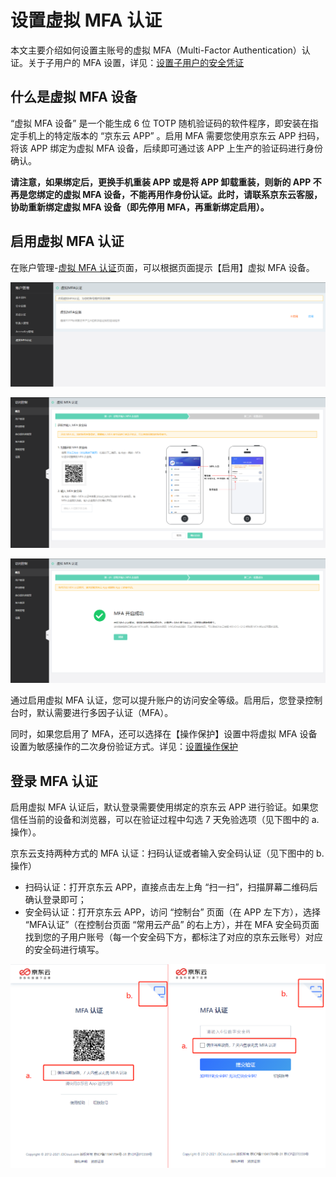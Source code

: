 # 设置虚拟 MFA 认证

本文主要介绍如何设置主账号的虚拟 MFA（Multi-Factor Authentication）认证。关于子用户的 MFA 设置，详见：[设置子用户的安全凭证](../../../documentation/Management/IAM/Operation-manual/User-management/setting-user-credentials.md)

## 什么是虚拟 MFA 设备

“虚拟 MFA 设备” 是一个能生成 6 位 TOTP 随机验证码的软件程序，即安装在指定手机上的特定版本的 “京东云 APP” 。启用 MFA 需要您使用京东云 APP 扫码，将该 APP 绑定为虚拟 MFA 设备，后续即可通过该 APP 上生产的验证码进行身份确认。

**请注意，如果绑定后，更换手机重装 APP 或是将 APP 卸载重装，则新的 APP 不再是您绑定的虚拟 MFA 设备，不能再用作身份认证。此时，请联系京东云客服，协助重新绑定虚拟 MFA 设备（即先停用 MFA，再重新绑定启用）。**

## 启用虚拟 MFA 认证

在账户管理-[虚拟 MFA 认证](https://uc.jdcloud.com/account/mfa)页面，可以根据页面提示【启用】虚拟 MFA 设备。

![image-20210722223221246](../../../image/User/Account-Mgmt/image-20210722223221246.png)

![image-20210722224234264](../../../image/User/Account-Mgmt/image-20210722224234264.png)

![image-20210722224409401](../../../image/User/Account-Mgmt/image-20210722224409401.png)

通过启用虚拟 MFA 认证，您可以提升账户的访问安全等级。启用后，您登录控制台时，默认需要进行多因子认证（MFA）。

同时，如果您启用了 MFA，还可以选择在【操作保护】设置中将虚拟 MFA 设备设置为敏感操作的二次身份验证方式。详见：[设置操作保护](../../../documentation/User-Service/Security-Operation-Protection/Operation-Protection.md)

## 登录 MFA 认证

启用虚拟 MFA 认证后，默认登录需要使用绑定的京东云 APP 进行验证。如果您信任当前的设备和浏览器，可以在验证过程中勾选 7 天免验选项（见下图中的 a. 操作）。

京东云支持两种方式的 MFA 认证：扫码认证或者输入安全码认证（见下图中的 b. 操作）

- 扫码认证：打开京东云 APP，直接点击左上角 “扫一扫”，扫描屏幕二维码后确认登录即可；
- 安全码认证：打开京东云 APP，访问 “控制台” 页面（在 APP 左下方），选择 “MFA认证”（在控制台页面 “常用云产品” 的右上方），并在 MFA 安全码页面找到您的子用户账号（每一个安全码下方，都标注了对应的京东云账号）对应的安全码进行填写。

![image-20210716134853204](../../../image/IAM/SubUserManagement/image-20210716134853204.png)

